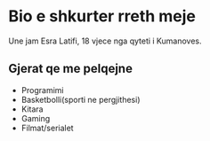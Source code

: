 # Bio e shkurter rreth meje

Une jam Esra Latifi, 18 vjece nga qyteti i Kumanoves.

## Gjerat qe me pelqejne 

- Programimi
- Basketbolli(sporti ne pergjithesi)
- Kitara
- Gaming 
- Filmat/serialet


